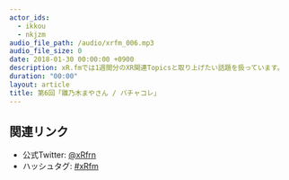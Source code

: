 ```yaml
---
actor_ids:
  - ikkou
  - nkjzm
audio_file_path: /audio/xrfm_006.mp3
audio_file_size: 0
date: 2018-01-30 00:00:00 +0900
description: xR.fmでは1週間分のXR関連Topicsと取り上げたい話題を扱っています。
duration: "00:00"
layout: article
title: 第6回「雛乃木まやさん / バチャコレ」
---
```


## 関連リンク

- 公式Twitter: [@xRfrn](https://twitter.com/xrfrn)
- ハッシュタグ: [#xRfm](https://twitter.com/hashtag/xRfm?src=hash)
